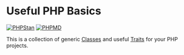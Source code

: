 # Useful PHP Basics

[![PHPStan](https://github.com/opencultureconsulting/php-basics/actions/workflows/phpstan.yml/badge.svg)](https://github.com/opencultureconsulting/php-basics/actions/workflows/phpstan.yml)
[![PHPMD](https://github.com/opencultureconsulting/php-basics/actions/workflows/phpmd.yml/badge.svg)](https://github.com/opencultureconsulting/php-basics/actions/workflows/phpmd.yml)

This is a collection of generic [Classes](https://www.php.net/manual/en/language.oop5.php) and useful [Traits](https://www.php.net/manual/en/language.oop5.traits.php) for your PHP projects.
